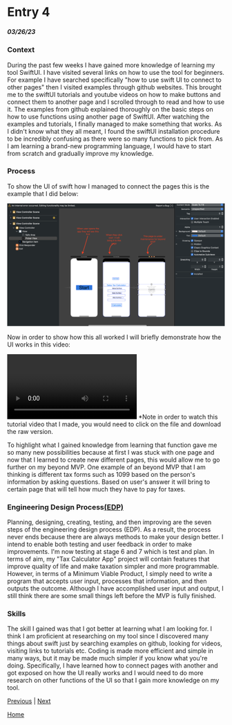 # Entry 4
##### 03/26/23

### Context

During the past few weeks I have gained more knowledge of learning my tool SwiftUI. I have visited several links on how to use the tool for beginners. For example I have searched specifically "how to use swift UI to connect to other pages" then I visited examples through github websites. This brought me to the swiftUI tutorials and youtube videos on how to make buttons and connect them to another page and I scrolled through to read and how to use it. The examples from github explained thoroughly on the basic steps on how to use functions using another page of SwiftUI. After watching the examples and tutorials, I finally managed to make something that works. As I didn't know what they all meant, I found the swiftUI installation procedure to be incredibly confusing as there were so many functions to pick from. As I am learning a brand-new programming language, I would have to start from scratch and gradually improve my knowledge.

### Process

To show the UI of swift how I managed to connect the pages this is the example that I did below:

![Preview](https://github.com/mukhammadlatifl1280/apcsa-freedom-project/blob/master/swiftui.png)

Now in order to show how this all worked I will briefly demonstrate how the UI works in this video:

![Preview](https://github.com/mukhammadlatifl1280/apcsa-freedom-project/blob/master/tutorial1.mov)
*Note in order to watch this tutorial video that I made, you would need to click on the file and download the raw version.

To highlight what I gained knowledge from learning that function gave me so many new possibilities because at first I was stuck with one page and now that I learned to create new different pages, this would allow me to go further on my beyond MVP. One example of an beyond MVP that I am thinking is different tax forms such as 1099 based on the person's information by asking questions. Based on user's answer it will bring to certain page that will tell how much they have to pay for taxes.

### Engineering Design Process[(EDP)](https://hstatsep.github.io/students/#edp)

Planning, designing, creating, testing, and then improving are the seven steps of the engineering design process (EDP). As a result, the process never ends because there are always methods to make your design better. I intend to enable both testing and user feedback in order to make improvements. I'm now testing at stage 6 and 7 which is test and plan. In terms of aim, my "Tax Calculator App" project will contain features that improve quality of life and make taxation simpler and more programmable. However, in terms of a Minimum Viable Product, I simply need to write a program that accepts user input, processes that information, and then outputs the outcome. Although I have accomplished user input and output, I still think there are some small things left before the MVP is fully finished.

### Skills
The skill I gained was that I got better at learning what I am looking for. I think I am proficient at researching on my tool since I discovered many things about swift just by searching examples on github, looking for videos, visiting links to tutorials etc. Coding is made more efficient and simple in many ways, but it may be made much simpler if you know what you're doing. Specifically, I have learned how to connect pages with another and got exposed on how the UI really works and I would need to do more research on other functions of the UI so that I gain more knowledge on my tool.

[Previous](entry03.md) | [Next](entry05.md)

[Home](../README.md)
